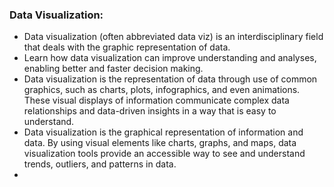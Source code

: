 ### Data Visualization:

 * Data visualization (often abbreviated data viz) is an interdisciplinary field that deals with the graphic representation of data.
 * Learn how data visualization can improve understanding and analyses, enabling better and faster decision making.
 * Data visualization is the representation of data through use of common graphics, such as charts, plots, infographics, and even animations. These visual displays of information communicate complex data relationships and data-driven insights in a way that is easy to understand.
 * Data visualization is the graphical representation of information and data. By using visual elements like charts, graphs, and maps, data visualization tools provide an accessible way to see and understand trends, outliers, and patterns in data.
 * 
